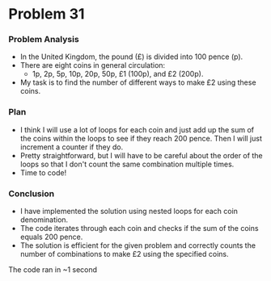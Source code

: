# Problem 31 
### Problem Analysis
- In the United Kingdom, the pound (£) is divided into 100 pence (p).
- There are eight coins in general circulation:
  - 1p, 2p, 5p, 10p, 20p, 50p, £1 (100p), and £2 (200p).
- My task is to find the number of different ways to make £2 using these coins.

### Plan
- I think I will use a lot of loops for each coin and just add up the sum of the coins within the loops to see if they reach 200 pence. Then I will just increment a counter if they do.
- Pretty straightforward, but I will have to be careful about the order of the loops so that I don't count the same combination multiple times.
- Time to code!

### Conclusion
- I have implemented the solution using nested loops for each coin denomination.
- The code iterates through each coin and checks if the sum of the coins equals 200 pence.
- The solution is efficient for the given problem and correctly counts the number of combinations to make £2 using the specified coins.

The code ran in ~1 second